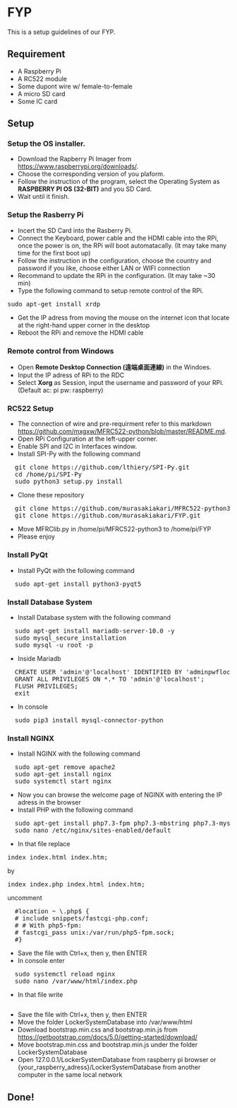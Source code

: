 # FYP
This is a setup guidelines of our FYP.
## Requirement
  * A Raspberry Pi
  * A RC522 module
  * Some dupont wire w/ female-to-female
  * A micro SD card
  * Some IC card

## Setup
### Setup the OS installer.
  * Download the Rapberry Pi Imager from <https://www.raspberrypi.org/downloads/>.
  * Choose the corresponding version of you plaform.
  * Follow the instruction of the program, select the Operating System as **RASPBERRY PI OS (32-BIT)** and you SD Card.
  * Wait until it finish.
  
### Setup the Rasberry Pi
  * Incert the SD Card into the Rasberry Pi.
  * Connect the Keyboard, power cable and the HDMI cable into the RPi, once the power is on, the RPi will boot automatacally. (It may take many time for the first boot up)
  * Follow the instruction in the configuration, choose the country and password if you like, choose either LAN or WIFI connection
  * Recommand to update the RPi in the configuration. (It may take ~30 min)
  * Type the following command to setup remote control of the RPi.  
  <pre>sudo apt-get install xrdp</pre>
  * Get the IP adress from moving the mouse on the internet icon that locate at the right-hand upper corner in the desktop
  * Reboot the RPi and remove the HDMI cable
  
### Remote control from Windows
  * Open **Remote Desktop Connection (遠端桌面連線)** in the Windoes.
  * Input the IP adress of RPi to the RDC
  * Select **Xorg** as Session, input the username and password of your RPi. (Default ac: pi pw: raspberry)
  
### RC522 Setup
  * The connection of wire and pre-requirment refer to this markdown <https://github.com/mxgxw/MFRC522-python/blob/master/README.md>.
  * Open RPi Configuration at the left-upper corner.
  * Enable SPI and I2C in Interfaces window.
  * Install SPI-Py with the following command
  <pre>
  git clone https://github.com/lthiery/SPI-Py.git
  cd /home/pi/SPI-Py
  sudo python3 setup.py install</pre>
  * Clone these repository
  <pre>
  git clone https://github.com/murasakiakari/MFRC522-python3.git
  git clone https://github.com/murasakiakari/FYP.git</pre>
  * Move MFRClib.py in /home/pi/MFRC522-python3 to /home/pi/FYP
  * Please enjoy

### Install PyQt
  * Install PyQt with the following command
  <pre>
  sudo apt-get install python3-pyqt5</pre>

### Install Database System
  * Install Database system with the following command
  <pre>
  sudo apt-get install mariadb-server-10.0 -y
  sudo mysql_secure_installation
  sudo mysql -u root -p</pre>
  * Inside Mariadb
  <pre>
  CREATE USER 'admin'@'localhost' IDENTIFIED BY 'adminpwflockersystem2021';
  GRANT ALL PRIVILEGES ON *.* TO 'admin'@'localhost';
  FLUSH PRIVILEGES;
  exit</pre>
  * In console
  <pre>
  sudo pip3 install mysql-connector-python</pre>
  
### Install NGINX
  * Install NGINX with the following command
  <pre>
  sudo apt-get remove apache2
  sudo apt-get install nginx
  sudo systemctl start nginx</pre>
  * Now you can browse the welcome page of NGINX with entering the IP adress in the browser
  * Install PHP with the following command
  <pre>
  sudo apt-get install php7.3-fpm php7.3-mbstring php7.3-mysql php7.3-
  sudo nano /etc/nginx/sites-enabled/default</pre>
  * In that file
  replace
  <pre>index index.html index.htm;</pre>
  by
  <pre>index index.php index.html index.htm;</pre>
  uncomment
  <pre>
  #location ~ \.php$ {
  # include snippets/fastcgi-php.conf;
  # # With php5-fpm:
  # fastcgi_pass unix:/var/run/php5-fpm.sock;
  #}</pre>
  * Save the file with Ctrl+x, then y, then ENTER
  * In console enter
  <pre>
  sudo systemctl reload nginx
  sudo nano /var/www/html/index.php</pre>
  * In that file
  write
  <pre><?php phpinfo(); ?\></pre>
  * Save the file with Ctrl+x, then y, then ENTER
  * Move the folder LockerSystemDatabase into /var/www/html
  * Download bootstrap.min.css and bootstrap.min.js from https://getbootstrap.com/docs/5.0/getting-started/download/
  * Move bootstrap.min.css and bootstrap.min.js under the folder LockerSystemDatabase
  * Open 127.0.0.1/LockerSystemDatabase from raspberry pi browser or {your_raspberry_adress}/LockerSystemDatabase from another computer in the same local network
  ## Done!
